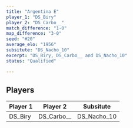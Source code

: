 ```yaml
---
title: "Argentina E"
player_1: "DS_Biry"
player_2: "DS_Carbo__"
match_difference: "1-0"
map_difference: "3-0"
seed: "#20"
average_elo: "1956"
subsitute: "DS_Nacho_10"
excerpt: "DS_Biry, DS_Carbo__ and DS_Nacho_10"
status: "Qualified"

---
```

## Players

| Player 1 | Player 2 | Subsitute |
| -- | -- | -- |
| DS_Biry | DS_Carbo__ | DS_Nacho_10 |
